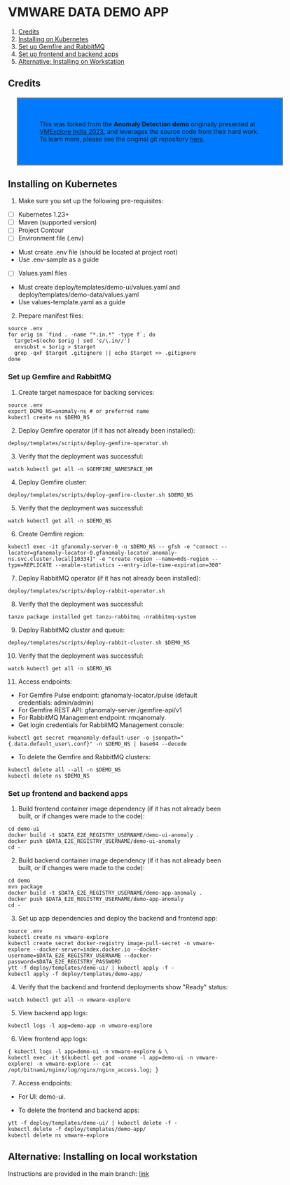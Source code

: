 # VMWARE DATA DEMO APP

1. [Credits](#credits)
2. [Installing on Kubernetes](#kubernetes)
3. [Set up Gemfire and RabbitMQ](#gemfire-and-rabbit)
4. [Set up frontend and backend apps](#frontend-backend-apps)
5. [Alternative: Installing on Workstation](#workstation)

## Credits <a name=credits>
<div style="background-color: #007bff; width: 100%; border: 2px solid gray; padding: 50px; margin: 20px;">
This was forked from the <b>Anomaly Detection demo</b> originally presented at <a href="https://vmware-explore-in.cventevents.com/event/1afa043a-2293-433d-9d63-85ff52ba8584/websitePage:f980d165-31f2-4d39-af64-2dfc5826a836" target="_blank">VMExplore India 2023</a>,
and leverages the source code from their hard work.<br/>
To learn more, please see the original git repository <a href="https://gitlab.eng.vmware.com/oawofolu/vmware-explore-demo-app" target="_blank">here</a>.
</div>

## Installing on Kubernetes <a name=kubernetes>
1. Make sure you set up the following pre-requisites:
- [ ] Kubernetes 1.23+
- [ ] Maven (supported version)
- [ ] Project Contour
- [ ] Environment file (.env)
* Must create .env file (should be located at project root)
* Use .env-sample as a guide
- [ ] Values.yaml files
* Must create deploy/templates/demo-ui/values.yaml and deploy/templates/demo-data/values.yaml
* Use values-template.yaml as a guide

2. Prepare manifest files:
```
source .env
for orig in `find . -name "*.in.*" -type f`; do
  target=$(echo $orig | sed 's/\.in//')
  envsubst < $orig > $target
  grep -qxF $target .gitignore || echo $target >> .gitignore
done
```

### Set up Gemfire and RabbitMQ <a name=gemfire-and-rabbit>
1. Create target namespace for backing services:
```
source .env
export DEMO_NS=anomaly-ns # or preferred name
kubectl create ns $DEMO_NS
```

2. Deploy Gemfire operator (if it has not already been installed):
```
deploy/templates/scripts/deploy-gemfire-operator.sh
```

3. Verify that the deployment was successful:
```
watch kubectl get all -n $GEMFIRE_NAMESPACE_NM
```

4. Deploy Gemfire cluster:
```
deploy/templates/scripts/deploy-gemfire-cluster.sh $DEMO_NS
```

5. Verify that the deployment was successful:
```
watch kubectl get all -n $DEMO_NS
```

6. Create Gemfire region:
```
kubectl exec -it gfanomaly-server-0 -n $DEMO_NS -- gfsh -e "connect --locator=gfanomaly-locator-0.gfanomaly-locator.anomaly-ns.svc.cluster.local[10334]" -e "create region --name=mds-region --type=REPLICATE --enable-statistics --entry-idle-time-expiration=300"
```

7. Deploy RabbitMQ operator (if it has not already been installed):
```
deploy/templates/scripts/deploy-rabbit-operator.sh
```

8. Verify that the deployment was successful:
```
tanzu package installed get tanzu-rabbitmq -nrabbitmq-system
```

9. Deploy RabbitMQ cluster and queue:
```
deploy/templates/scripts/deploy-rabbit-cluster.sh $DEMO_NS
```

10. Verify that the deployment was successful:
```
watch kubectl get all -n $DEMO_NS
```

11. Access endpoints:
  * For Gemfire Pulse endpoint: gfanomaly-locator.<YOUR-FQDN-DOMAIN>/pulse (default credentials: admin/admin)
  * For Gemfire REST API: gfanomaly-server.<YOUR-FQDN-DOMAIN>/gemfire-api/v1
  * For RabbitMQ Management endpoint: rmqanomaly.<YOUR-FQDN-DOMAIN>
  * Get login credentials for RabbitMQ Management console:
```
kubectl get secret rmqanomaly-default-user -o jsonpath="{.data.default_user\.conf}" -n $DEMO_NS | base64 --decode
```

* To delete the Gemfire and RabbitMQ clusters:
```
kubectl delete all --all -n $DEMO_NS
kubectl delete ns $DEMO_NS
```

### Set up frontend and backend apps <a name=frontend-backend-apps>

1. Build frontend container image dependency (if it has not already been built, or if changes were made to the code):
```
cd demo-ui
docker build -t $DATA_E2E_REGISTRY_USERNAME/demo-ui-anomaly .
docker push $DATA_E2E_REGISTRY_USERNAME/demo-ui-anomaly
cd -
```

2. Build backend container image dependency (if it has not already been built, or if changes were made to the code):
```
cd demo
mvn package
docker build -t $DATA_E2E_REGISTRY_USERNAME/demo-app-anomaly .
docker push $DATA_E2E_REGISTRY_USERNAME/demo-app-anomaly
cd -
```

3. Set up app dependencies and deploy the backend and frontend app:
```
source .env
kubectl create ns vmware-explore
kubectl create secret docker-registry image-pull-secret -n vmware-explore --docker-server=index.docker.io --docker-username=$DATA_E2E_REGISTRY_USERNAME --docker-password=$DATA_E2E_REGISTRY_PASSWORD
ytt -f deploy/templates/demo-ui/ | kubectl apply -f -
kubectl apply -f deploy/templates/demo-app/
```

4. Verify that the backend and frontend deployments show "Ready" status:
```
watch kubectl get all -n vmware-explore
```

5. View backend app logs:
```
kubectl logs -l app=demo-app -n vmware-explore
```

6. View frontend app logs:
```
{ kubectl logs -l app=demo-ui -n vmware-explore & \
kubectl exec -it $(kubectl get pod -oname -l app=demo-ui -n vmware-explore) -n vmware-explore -- cat /opt/bitnami/nginx/log/nginx/nginx_access.log; }
```

7. Access endpoints:
  * For UI: demo-ui.<YOUR-FQDN-DOMAIN>

  * To delete the frontend and backend apps:
```
ytt -f deploy/templates/demo-ui/ | kubectl delete -f -
kubectl delete -f deploy/templates/demo-app/
kubectl delete ns vmware-explore
```

## Alternative: Installing on local workstation <a name=workstation>
Instructions are provided in the main branch: [link](https://gitlab.eng.vmware.com/oawofolu/vmware-explore-demo-app)
